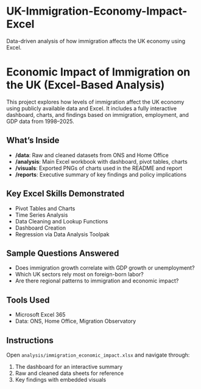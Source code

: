 # UK-Immigration-Economy-Impact-Excel
Data-driven analysis of how immigration affects the UK economy using Excel.

# Economic Impact of Immigration on the UK (Excel-Based Analysis)

This project explores how levels of immigration affect the UK economy using publicly available data and Excel. It includes a fully interactive dashboard, charts, and findings based on immigration, employment, and GDP data from 1998–2025.

## What’s Inside

- **/data**: Raw and cleaned datasets from ONS and Home Office
- **/analysis**: Main Excel workbook with dashboard, pivot tables, charts
- **/visuals**: Exported PNGs of charts used in the README and report
- **/reports**: Executive summary of key findings and policy implications

## Key Excel Skills Demonstrated

- Pivot Tables and Charts
- Time Series Analysis
- Data Cleaning and Lookup Functions
- Dashboard Creation
- Regression via Data Analysis Toolpak

## Sample Questions Answered

- Does immigration growth correlate with GDP growth or unemployment?
- Which UK sectors rely most on foreign-born labor?
- Are there regional patterns to immigration and economic impact?

## Tools Used

- Microsoft Excel 365
- Data: ONS, Home Office, Migration Observatory

## Instructions

Open `analysis/immigration_economic_impact.xlsx` and navigate through:
1. The dashboard for an interactive summary
2. Raw and cleaned data sheets for reference
3. Key findings with embedded visuals
